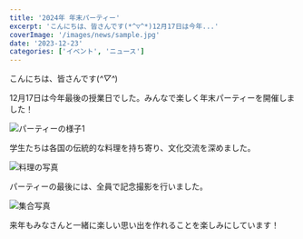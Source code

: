 ```yaml
---
title: '2024年 年末パーティー'
excerpt: 'こんにちは、皆さんです(*^▽^*)12月17日は今年...'
coverImage: '/images/news/sample.jpg'
date: '2023-12-23'
categories: ['イベント', 'ニュース']
---
```


こんにちは、皆さんです(*^▽^*)

12月17日は今年最後の授業日でした。みんなで楽しく年末パーティーを開催しました！

![パーティーの様子1](/images/news/sample.jpg)

学生たちは各国の伝統的な料理を持ち寄り、文化交流を深めました。

![料理の写真](/images/news/sample.jpg)

パーティーの最後には、全員で記念撮影を行いました。

![集合写真](/images/news/sample.jpg)

来年もみなさんと一緒に楽しい思い出を作れることを楽しみにしています！ 
